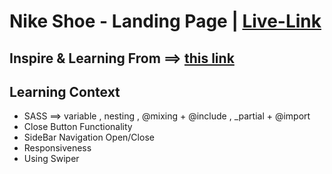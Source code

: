 # Nike Shoe - Landing Page | [Live-Link](https://taiseen.github.io/shoe-landing-page)

## Inspire & Learning From ==> [this link](https://youtu.be/azzvAk_r9cE)

## Learning Context
- SASS ==> variable , nesting , @mixing + @include , _partial + @import
- Close Button Functionality 
- SideBar Navigation Open/Close
- Responsiveness
- Using Swiper 
